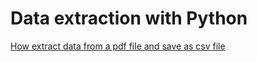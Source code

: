 # Data extraction with Python

[How extract data from a pdf file and save as csv file](https://github.com/icapetti/extract-data-with-python/blob/master/extract_pdf_convert_csv.py)

